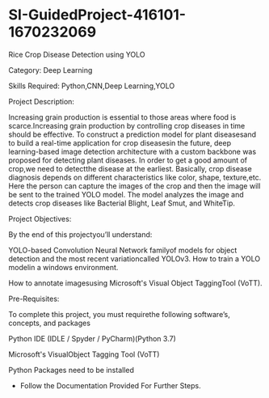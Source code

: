# SI-GuidedProject-416101-1670232069
Rice Crop Disease Detection using YOLO

Category: Deep Learning

Skills Required:
Python,CNN,Deep Learning,YOLO

Project Description:
 
Increasing grain production is essential to those areas where food is scarce.Increasing grain production by controlling crop diseases in time should be effective. To construct a prediction model for plant diseasesand to build a real-time application for crop diseasesin the future, deep learning-based image detection architecture with a custom backbone was proposed for detecting plant diseases.
In order to get a good amount of crop,we need to detectthe disease at the earliest.
Basically, crop disease diagnosis depends on different characteristics like color, shape, texture,etc. Here the person can capture the images of the crop and then the image will be sent to the trained YOLO model. The model analyzes the image and detects crop diseases like Bacterial Blight, Leaf Smut, and WhiteTip.

Project Objectives:
 
By the end of this projectyou’ll understand:
 
YOLO-based Convolution Neural Network familyof models for object detection and the most recent variationcalled YOLOv3.
How to train a YOLO modelin a windows environment.
 
How to annotate imagesusing Microsoft's Visual Object TaggingTool (VoTT).
 
 
Pre-Requisites:
 
To complete this project, you must requirethe following software’s, concepts, and packages
 
Python IDE (IDLE / Spyder / PyCharm)(Python 3.7)
 
Microsoft's VisualObject Tagging Tool (VoTT)
 
Python Packages need to be installed

- Follow the Documentation Provided For Further Steps.
